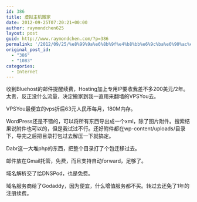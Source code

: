 ```yaml
---
id: 386
title: 虚拟主机搬家
date: 2012-09-25T07:20:21+00:00
author: raymondchen625
layout: post
guid: http://www.raymondchen.com/?p=386
permalink: '/2012/09/25/%e8%99%9a%e6%8b%9f%e4%b8%bb%e6%9c%ba%e6%90%ac%e5%ae%b6/'
original_post_id:
  - "386"
  - "1083"
categories:
  - Internet
---
```

收到Bluehost的邮件提醒续费，Hosting加上专用IP要收我差不多200美元/2年。太贵，反正没什么流量，决定搬家到我一直用来翻墙的VPSYou去。

VPSYou最便宜的vps折后63元人民币每月，180M内存。

WordPress还是不错的，可以将所有东西导出成一个xml，除了图片附件。搜索结果说附件也可以的，但是我试过不行。还好附件都在wp-content/uploads/目录下，导完之后把目录打包过去解压一下就搞定。

Dabr这一大堆php的东西，把整个目录打了个包迁移过去。

邮件放在Gmail托管，免费，而且支持自动forward，足够了。

域名解析交了给DNSPod，也是免费。

域名服务商给了Godaddy，因为便宜，什么增值服务都不买。转过去还免了1年的注册续费。